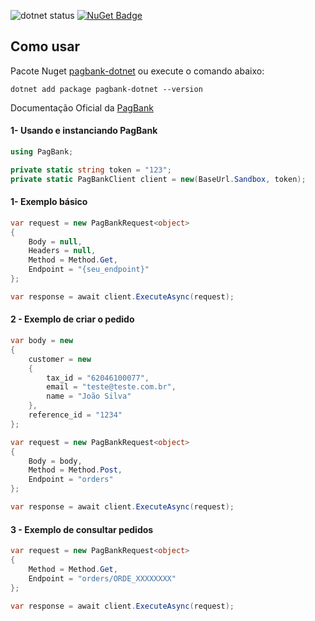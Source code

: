 ![dotnet status](https://github.com/matmiranda/pagbank-dotnet/actions/workflows/dotnet.yml/badge.svg?event=push)
[![NuGet Badge](https://buildstats.info/nuget/pagbank-dotnet)](https://www.nuget.org/packages/pagbank-dotnet)

## Como usar

Pacote Nuget [pagbank-dotnet](https://www.nuget.org/packages/pagbank-dotnet) ou execute o comando abaixo:

```
dotnet add package pagbank-dotnet --version
```

Documentação Oficial da [PagBank](https://dev.pagbank.uol.com.br/reference/introducao)

#### 1- Usando e instanciando PagBank

```c#
using PagBank;

private static string token = "123";
private static PagBankClient client = new(BaseUrl.Sandbox, token);
```

#### 1- Exemplo básico

```c#
var request = new PagBankRequest<object>
{
    Body = null,
    Headers = null,
    Method = Method.Get,
    Endpoint = "{seu_endpoint}"
};

var response = await client.ExecuteAsync(request);
```

#### 2 - Exemplo de criar o pedido

```c#
var body = new
{
    customer = new
    {
        tax_id = "62046100077",
        email = "teste@teste.com.br",
        name = "João Silva"
    },
    reference_id = "1234"
};

var request = new PagBankRequest<object>
{
    Body = body,
    Method = Method.Post,
    Endpoint = "orders"
};

var response = await client.ExecuteAsync(request);
```

#### 3 - Exemplo de consultar pedidos

```c#
var request = new PagBankRequest<object>
{
    Method = Method.Get,
    Endpoint = "orders/ORDE_XXXXXXXX"
};

var response = await client.ExecuteAsync(request);
```